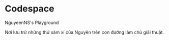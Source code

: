 # Codespace
NguyeenNS's Playground

Nơi lưu trữ những thứ xàm xí của Nguyên trên con đường làm chủ giải thuật.

